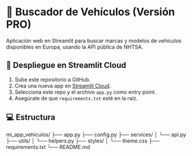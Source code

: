 # 🚗 Buscador de Vehículos (Versión PRO)

Aplicación web en Streamlit para buscar marcas y modelos de vehículos disponibles en Europa,
usando la API pública de NHTSA.

## 🚀 Despliegue en Streamlit Cloud

1. Sube este repositorio a GitHub.
2. Crea una nueva app en [Streamlit Cloud](https://share.streamlit.io).
3. Selecciona este repo y el archivo `app.py` como entry point.
4. Asegúrate de que `requirements.txt` esté en la raíz.

## 💻 Estructura

mi_app_vehiculos/ ├── app.py ├── config.py ├── services/ │ └── api.py ├── utils/ │ └── helpers.py ├── styles/ │ └── theme.css ├── requirements.txt └── README.md
